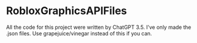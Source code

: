 # RobloxGraphicsAPIFiles
All the code for this project were written by ChatGPT 3.5. I've only made the .json files.
Use grapejuice/vinegar instead of this if you can.
